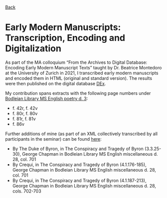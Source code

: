 [Back](https://ycvogt.github.io/my_portfolio/)

# Early Modern Manuscripts: Transcription, Encoding and Digitalization

As part of the MA colloquium “From the Archives to Digital Database: Encoding Early Modern Manuscript Texts” taught by Dr. Beatrice Montedoro at the University of Zurich in 2021, I transcribed early modern manuscripts and encoded them in HTML (original and standard version). The results were then published on the digital database [DEx](https://dex.digitalearlymodern.com/).

My contribution spans extracts with the following page numbers under [Bodleian Library MS English poetry d. 3](https://daikatana.digitalearlymodern.com/manuscripts/?query=BodleianMSEngpoetd3.xml):
<ul>
 <li>f. 42r, f. 42v</li>
 <li>f. 80r, f. 80v</li>
 <li>f. 81r, f. 81v</li>
 <li>f. 86v</li>
</ul>

Further additions of mine (as part of an XML collectively transcribed by all participants in the seminar) can be found [here](https://daikatana.digitalearlymodern.com/manuscripts/?query=BodleianMSEngmiscd28.xml&spelling=normalized):
<ul>
 <li>By The Duke of Byron, in The Conspiracy and Tragedy of Byron (3.3.25-30), George Chapman in Bodleian Library MS English miscellaneous d. 28, col. 701</li>
<li>By Crequi, in The Conspiracy and Tragedy of Byron (4.1.176-185), George Chapman in Bodleian Library MS English miscellaneous d. 28, col. 701</li>
<li>By Crequi, in The Conspiracy and Tragedy of Byron (4.1.187-213), George Chapman in Bodleian Library MS English miscellaneous d. 28, cols. 702-703</li>

